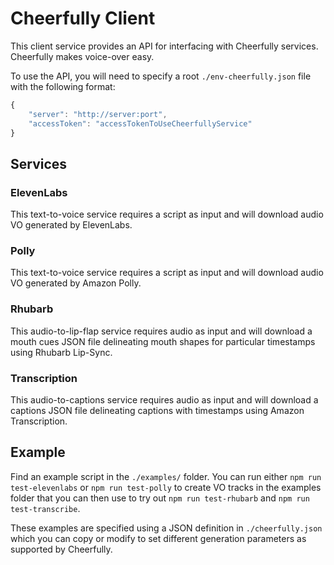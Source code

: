 # Cheerfully Client

This client service provides an API for interfacing with Cheerfully services. Cheerfully makes voice-over easy.

To use the API, you will need to specify a root `./env-cheerfully.json` file with the following format:

```javascript
{
    "server": "http://server:port",
    "accessToken": "accessTokenToUseCheerfullyService"
}
```

## Services

### ElevenLabs

This text-to-voice service requires a script as input and will download audio VO generated by ElevenLabs.

### Polly

This text-to-voice service requires a script as input and will download audio VO generated by Amazon Polly.

### Rhubarb

This audio-to-lip-flap service requires audio as input and will download a mouth cues JSON file delineating mouth shapes for particular timestamps using Rhubarb Lip-Sync.

### Transcription

This audio-to-captions service requires audio as input and will download a captions JSON file delineating captions with timestamps using Amazon Transcription.

## Example

Find an example script in the `./examples/` folder. You can run either `npm run test-elevenlabs` or `npm run test-polly` to create VO tracks in the examples folder that you can then use to try out `npm run test-rhubarb` and `npm run test-transcribe`.

These examples are specified using a JSON definition in `./cheerfully.json` which you can copy or modify to set different generation parameters as supported by Cheerfully.
